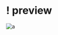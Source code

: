 # ! preview
![a](https://raw.githubusercontent.com/bigdanix/roblox-ui-libs/refs/heads/main/!%20images/fecurity.png)

